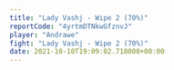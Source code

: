 ```yaml
---
title: "Lady Vashj - Wipe 2 (70%)"
reportCode: "4yrtmDTNkwGfznvJ"
player: "Andrawe"
fight: "Lady Vashj - Wipe 2 (70%)"
date: 2021-10-10T19:09:02.718000+00:00
---
```

